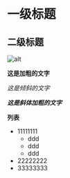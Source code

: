 # 一级标题

## 二级标题

![alt](https://i0.hdslb.com/bfs/sycp/creative_img/201912/19cd2ec55421fe12703e54f73e982ca7.jpg@412w_232h_1c_100q.jpg "远程创建仓库")

**这是加粗的文字**

*这是倾斜的文字*

***这是斜体加粗的文字***

**列表**
+ 11111111
    - ddd
    - ddd
    - ddd
+ 22222222
+ 33333333
